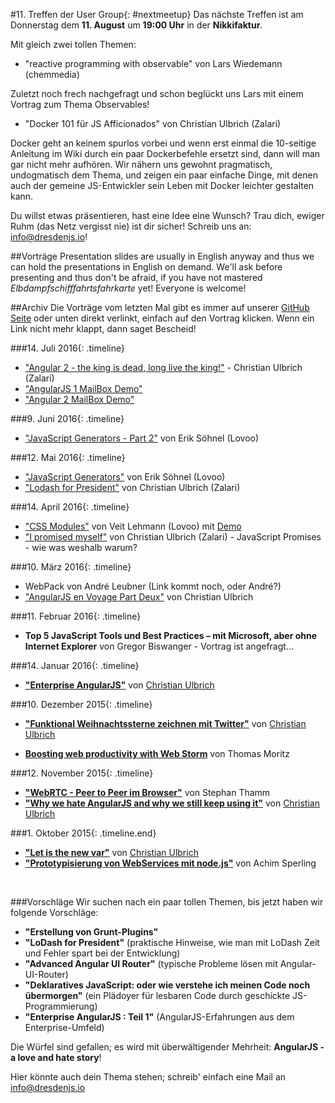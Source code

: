 #11. Treffen der User Group{: #nextmeetup}
Das nächste Treffen ist am Donnerstag dem **11. August** um **19:00 Uhr** in der **Nikkifaktur**.

Mit gleich zwei tollen Themen:

* "reactive programming with observable" von Lars Wiedemann (chemmedia)

Zuletzt noch frech nachgefragt und schon beglückt uns Lars mit einem Vortrag zum Thema Observables!

* "Docker 101 für JS Afficionados" von Christian Ulbrich (Zalari)

Docker geht an keinem spurlos vorbei und wenn erst einmal die 10-seitige Anleitung im Wiki durch ein paar Dockerbefehle ersetzt sind, dann will man gar nicht mehr aufhören. Wir nähern uns gewohnt pragmatisch, undogmatisch dem Thema, und zeigen ein paar einfache Dinge, mit denen auch der gemeine JS-Entwickler sein Leben mit Docker leichter gestalten kann.

Du willst etwas präsentieren, hast eine Idee eine Wunsch? Trau dich, ewiger Ruhm (das Netz vergisst nie) ist dir sicher! Schreib uns an: <info@dresdenjs.io>!

##Vorträge
Presentation slides are usually in English anyway and thus we can hold the presentations in English on demand. We'll ask before presenting and thus don't be afraid, if you have not mastered _Elbdampfschifffahrtsfahrkarte_ yet!  Everyone is welcome!

##Archiv
Die Vorträge vom letzten Mal gibt es immer auf unserer [GitHub Seite](https://github.com/dresdenjs/) oder unten direkt verlinkt, einfach auf den Vortrag klicken. Wenn ein Link nicht mehr klappt, dann saget Bescheid!

###14. Juli 2016{: .timeline}
* ["Angular 2 - the king is dead, long live the king!"](https://raw.githubusercontent.com/dresdenjs/dresdenjs.io/master/app/assets/presentations/presentation_angular2_the_king_is_dead.pdf) - Christian Ulbrich (Zalari)
* ["AngularJS 1 MailBox Demo"](https://github.com/dresdenjs/mailbox-demo-angularjs)
* ["Angular 2 MailBox Demo"](https://github.com/dresdenjs/mailbox-demo-angular2)

###9. Juni 2016{: .timeline}
* ["JavaScript Generators - Part 2"](https://hoeck.github.io/dresdenjs-generators-part-two) von Erik Söhnel (Lovoo)


###12. Mai 2016{: .timeline}
* ["JavaScript Generators"](https://hoeck.github.io/dresdenjs-generators) von Erik Söhnel (Lovoo)
* ["Lodash for President"](https://raw.githubusercontent.com/dresdenjs/dresdenjs.io/master/app/assets/presentations/presentation_lodash_for_president.pdf) von Christian Ulbrich (Zalari)

###14. April 2016{: .timeline}

* ["CSS Modules"](https://github.com/levito/slides-css-modules) von Veit Lehmann (Lovoo) mit [Demo](https://github.com/levito/css-modules-demo)
* ["I promised myself"](https://raw.githubusercontent.com/dresdenjs/dresdenjs.io/master/app/assets/presentations/presentation_I_promised_myself.pdf) von Christian Ulbrich (Zalari) - JavaScript Promises - wie was weshalb warum?


###10. März 2016{: .timeline}

* WebPack von André Leubner (Link kommt noch, oder André?)
* ["AngularJS en Voyage Part Deux"](https://github.com/dresdenjs/dresdenjs.io/raw/master/app/assets/presentations/presentation_angularjs_enterprise_part_deux.pdf) von Christian Ulbrich

###11. Februar 2016{: .timeline}

* **Top 5 JavaScript Tools und Best Practices – mit Microsoft, aber ohne Internet Explorer** von Gregor Biswanger - Vortrag ist angefragt...

###14. Januar 2016{: .timeline}

* **["Enterprise AngularJS"](http://bit.ly/1SrPnCS)** von [Christian Ulbrich](mailto:christian@dresdenjs.io) 

###10. Dezember 2015{: .timeline}

* **["Funktional Weihnachtssterne zeichnen mit Twitter"](https://github.com/dresdenjs/xmas-star-twitterizer)** von [Christian Ulbrich](mailto:christian@dresdenjs.io)

* **[Boosting web productivity with Web Storm](https://github.com/dresdenjs/boosting-productivity-with-webstorm)** von Thomas Moritz

###12. November 2015{: .timeline}

* **["WebRTC - Peer to Peer im Browser"](https://github.com/Innovailable/webrtc-security-talk/tree/no_security)** von Stephan Thamm
* **["Why we hate AngularJS and why we still keep using it"](https://github.com/dresdenjs/dresdenjs.io/raw/gh-pages/assets/presentations/presentation_why_hate.pdf)** von [Christian Ulbrich](mailto:christian@dresdenjs.io)

###1. Oktober 2015{: .timeline.end}

* **["Let is the new var"](https://github.com/dresdenjs/let-is-the-new-var)** von [Christian Ulbrich](mailto:christian@dresdenjs.io)
* **["Prototypisierung von WebServices mit node.js"](https://github.com/dresdenjs/api-mock-using-nodejs)** von Achim Sperling

&#160;

###Vorschläge
Wir suchen nach ein paar tollen Themen, bis jetzt haben wir folgende Vorschläge:

* **"Erstellung von Grunt-Plugins"**
* **"LoDash for President"** (praktische Hinweise, wie man mit LoDash Zeit und Fehler spart bei der Entwicklung)
* **"Advanced Angular UI Router"** (typische Probleme lösen mit Angular-UI-Router)
* **"Deklaratives JavaScript: oder wie verstehe ich meinen Code noch übermorgen"** (ein Plädoyer für lesbaren Code durch geschickte JS-Programmierung)
* **"Enterprise AngularJS : Teil 1"** (AngularJS-Erfahrungen aus dem Enterprise-Umfeld)

Die Würfel sind gefallen; es wird mit überwältigender Mehrheit: **AngularJS - a love and hate story**!

Hier könnte auch dein Thema stehen; schreib' einfach eine Mail an <info@dresdenjs.io>
